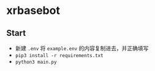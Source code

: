 # xrbasebot

## Start

- 新建 `.env` 将 `example.env` 的内容复制进去，并正确填写
- `pip3 install -r requirements.txt`
- `python3 main.py`
